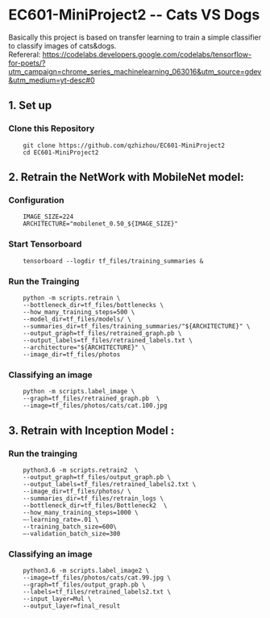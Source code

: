# EC601-MiniProject2 -- Cats VS Dogs 

Basically this project is based on transfer learning to train a simple classifier to classify images of cats&dogs. <br>
Refereral: https://codelabs.developers.google.com/codelabs/tensorflow-for-poets/?utm_campaign=chrome_series_machinelearning_063016&utm_source=gdev&utm_medium=yt-desc#0 <br>
## 1. Set up <br>
### Clone this Repository<br>
        git clone https://github.com/qzhizhou/EC601-MiniProject2 
        cd EC601-MiniProject2 

## 2. Retrain the NetWork with MobileNet model:
### Configuration
        IMAGE_SIZE=224 
        ARCHITECTURE="mobilenet_0.50_${IMAGE_SIZE}" 

### Start Tensorboard
        tensorboard --logdir tf_files/training_summaries & 

### Run the Trainging
        python -m scripts.retrain \
        --bottleneck_dir=tf_files/bottlenecks \
        --how_many_training_steps=500 \
        --model_dir=tf_files/models/ \
        --summaries_dir=tf_files/training_summaries/"${ARCHITECTURE}" \
        --output_graph=tf_files/retrained_graph.pb \
        --output_labels=tf_files/retrained_labels.txt \
        --architecture="${ARCHITECTURE}" \
        --image_dir=tf_files/photos 
        
### Classifying an image
        python -m scripts.label_image \
        --graph=tf_files/retrained_graph.pb  \
        --image=tf_files/photos/cats/cat.100.jpg 

## 3. Retrain with Inception Model :
### Run the trainging
        python3.6 -m scripts.retrain2  \
        --output_graph=tf_files/output_graph.pb \
        --output_labels=tf_files/retrained_labels2.txt \
        --image_dir=tf_files/photos/ \
        --summaries_dir=tf_files/retrain_logs \
        --bottleneck_dir=tf_files/Bottleneck2  \
        --how_many_training_steps=1000 \
        —-learning_rate=.01 \
        --training_batch_size=600\
        —-validation_batch_size=300
      
### Classifying an image
        python3.6 -m scripts.label_image2 \
        --image=tf_files/photos/cats/cat.99.jpg \
        --graph=tf_files/output_graph.pb \
        --labels=tf_files/retrained_labels2.txt \
        --input_layer=Mul \
        --output_layer=final_result




